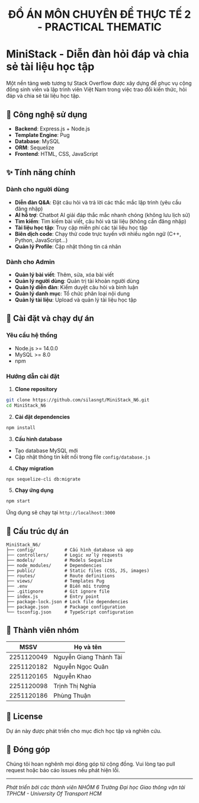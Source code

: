 <div align="center">

# ĐỒ ÁN MÔN CHUYÊN ĐỀ THỰC TẾ 2 - PRACTICAL THEMATIC

</div>

# MiniStack - Diễn đàn hỏi đáp và chia sẻ tài liệu học tập

Một nền tảng web tương tự Stack Overflow được xây dựng để phục vụ cộng đồng sinh viên và lập trình viên Việt Nam trong việc trao đổi kiến thức, hỏi đáp và chia sẻ tài liệu học tập.

## 🚀 Công nghệ sử dụng

- **Backend**: Express.js + Node.js
- **Template Engine**: Pug
- **Database**: MySQL
- **ORM**: Sequelize
- **Frontend**: HTML, CSS, JavaScript

## ✨ Tính năng chính

### Dành cho người dùng
- **Diễn đàn Q&A**: Đặt câu hỏi và trả lời các thắc mắc lập trình (yêu cầu đăng nhập)
- **AI hỗ trợ**: Chatbot AI giải đáp thắc mắc nhanh chóng (không lưu lịch sử)
- **Tìm kiếm**: Tìm kiếm bài viết, câu hỏi và tài liệu (không cần đăng nhập)
- **Tài liệu học tập**: Truy cập miễn phí các tài liệu học tập
- **Biên dịch code**: Chạy thử code trực tuyến với nhiều ngôn ngữ (C++, Python, JavaScript...)
- **Quản lý Profile**: Cập nhật thông tin cá nhân

### Dành cho Admin
- **Quản lý bài viết**: Thêm, sửa, xóa bài viết
- **Quản lý người dùng**: Quản trị tài khoản người dùng
- **Quản lý diễn đàn**: Kiểm duyệt câu hỏi và bình luận
- **Quản lý danh mục**: Tổ chức phân loại nội dung
- **Quản lý tài liệu**: Upload và quản lý tài liệu học tập

## 🔧 Cài đặt và chạy dự án

### Yêu cầu hệ thống
- Node.js >= 14.0.0
- MySQL >= 8.0
- npm

### Hướng dẫn cài đặt

1. **Clone repository**
```bash
git clone https://github.com/silasngt/MiniStack_N6.git
cd MiniStack_N6
```

2. **Cài đặt dependencies**
```bash
npm install
```

3. **Cấu hình database**
- Tạo database MySQL mới
- Cập nhật thông tin kết nối trong file `config/database.js`

4. **Chạy migration**
```bash
npx sequelize-cli db:migrate
```

5. **Chạy ứng dụng**
```bash
npm start
```

Ứng dụng sẽ chạy tại `http://localhost:3000`

## 📁 Cấu trúc dự án

```
MiniStack_N6/
├── config/           # Cấu hình database và app
├── controllers/      # Logic xử lý requests
├── models/           # Models Sequelize
├── node_modules/     # Dependencies
├── public/           # Static files (CSS, JS, images)
├── routes/           # Route definitions
├── views/            # Templates Pug
├── .env              # Biến môi trường
├── .gitignore        # Git ignore file
├── index.js          # Entry point
├── package-lock.json # Lock file dependencies
├── package.json      # Package configuration
└── tsconfig.json     # TypeScript configuration
```

## 👥 Thành viên nhóm

| MSSV | Họ và tên |
|------|-----------|
| 2251120049 | Nguyễn Giang Thành Tài |
| 2251120182 | Nguyễn Ngọc Quân |
| 2251120165 | Nguyễn Khao |
| 2251120098 | Trịnh Thị Nghĩa |
| 2251120186 | Phùng Thuận |

## 📝 License

Dự án này được phát triển cho mục đích học tập và nghiên cứu.

## 🤝 Đóng góp

Chúng tôi hoan nghênh mọi đóng góp từ cộng đồng. Vui lòng tạo pull request hoặc báo cáo issues nếu phát hiện lỗi.

---

*Phát triển bởi các thành viên NHÓM 6 Trường Đại học Giao thông vận tải TPHCM - University Of Transport HCM*
